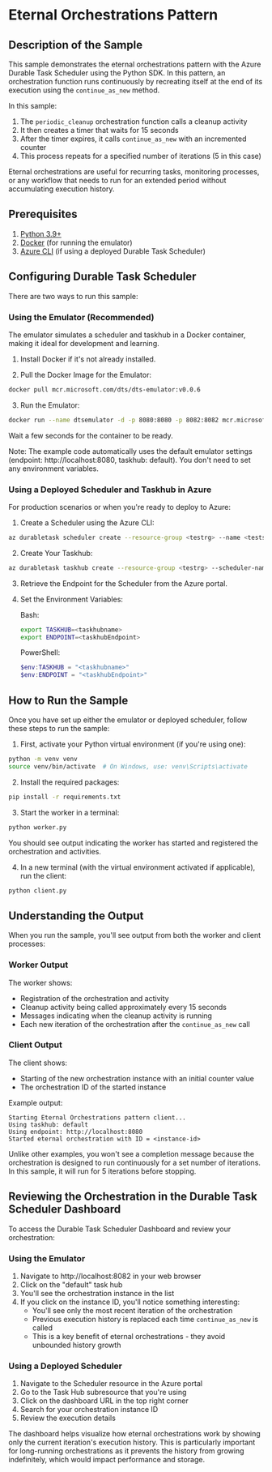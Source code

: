 # Eternal Orchestrations Pattern

## Description of the Sample

This sample demonstrates the eternal orchestrations pattern with the Azure Durable Task Scheduler using the Python SDK. In this pattern, an orchestration function runs continuously by recreating itself at the end of its execution using the `continue_as_new` method.

In this sample:
1. The `periodic_cleanup` orchestration function calls a cleanup activity
2. It then creates a timer that waits for 15 seconds
3. After the timer expires, it calls `continue_as_new` with an incremented counter
4. This process repeats for a specified number of iterations (5 in this case)

Eternal orchestrations are useful for recurring tasks, monitoring processes, or any workflow that needs to run for an extended period without accumulating execution history.

## Prerequisites

1. [Python 3.9+](https://www.python.org/downloads/)
2. [Docker](https://www.docker.com/products/docker-desktop/) (for running the emulator)
3. [Azure CLI](https://docs.microsoft.com/cli/azure/install-azure-cli) (if using a deployed Durable Task Scheduler)

## Configuring Durable Task Scheduler

There are two ways to run this sample:

### Using the Emulator (Recommended)

The emulator simulates a scheduler and taskhub in a Docker container, making it ideal for development and learning.

1. Install Docker if it's not already installed.

2. Pull the Docker Image for the Emulator:
```bash
docker pull mcr.microsoft.com/dts/dts-emulator:v0.0.6
```

3. Run the Emulator:
```bash
docker run --name dtsemulator -d -p 8080:8080 -p 8082:8082 mcr.microsoft.com/dts/dts-emulator:v0.0.6
```
Wait a few seconds for the container to be ready.

Note: The example code automatically uses the default emulator settings (endpoint: http://localhost:8080, taskhub: default). You don't need to set any environment variables.

### Using a Deployed Scheduler and Taskhub in Azure

For production scenarios or when you're ready to deploy to Azure:

1. Create a Scheduler using the Azure CLI:
```bash
az durabletask scheduler create --resource-group <testrg> --name <testscheduler> --location <eastus> --ip-allowlist "[0.0.0.0/0]" --sku-capacity 1 --sku-name "Dedicated" --tags "{'myattribute':'myvalue'}"
```

2. Create Your Taskhub:
```bash
az durabletask taskhub create --resource-group <testrg> --scheduler-name <testscheduler> --name <testtaskhub>
```

3. Retrieve the Endpoint for the Scheduler from the Azure portal.

4. Set the Environment Variables:

   Bash:
   ```bash
   export TASKHUB=<taskhubname>
   export ENDPOINT=<taskhubEndpoint>
   ```

   PowerShell:
   ```powershell
   $env:TASKHUB = "<taskhubname>"
   $env:ENDPOINT = "<taskhubEndpoint>"
   ```

## How to Run the Sample

Once you have set up either the emulator or deployed scheduler, follow these steps to run the sample:

1. First, activate your Python virtual environment (if you're using one):
```bash
python -m venv venv
source venv/bin/activate  # On Windows, use: venv\Scripts\activate
```

2. Install the required packages:
```bash
pip install -r requirements.txt
```

3. Start the worker in a terminal:
```bash
python worker.py
```
You should see output indicating the worker has started and registered the orchestration and activities.

4. In a new terminal (with the virtual environment activated if applicable), run the client:
```bash
python client.py
```

## Understanding the Output

When you run the sample, you'll see output from both the worker and client processes:

### Worker Output
The worker shows:
- Registration of the orchestration and activity
- Cleanup activity being called approximately every 15 seconds
- Messages indicating when the cleanup activity is running
- Each new iteration of the orchestration after the `continue_as_new` call

### Client Output
The client shows:
- Starting of the new orchestration instance with an initial counter value
- The orchestration ID of the started instance

Example output:
```
Starting Eternal Orchestrations pattern client...
Using taskhub: default
Using endpoint: http://localhost:8080
Started eternal orchestration with ID = <instance-id>
```

Unlike other examples, you won't see a completion message because the orchestration is designed to run continuously for a set number of iterations. In this sample, it will run for 5 iterations before stopping.

## Reviewing the Orchestration in the Durable Task Scheduler Dashboard

To access the Durable Task Scheduler Dashboard and review your orchestration:

### Using the Emulator
1. Navigate to http://localhost:8082 in your web browser
2. Click on the "default" task hub
3. You'll see the orchestration instance in the list
4. If you click on the instance ID, you'll notice something interesting:
   - You'll see only the most recent iteration of the orchestration
   - Previous execution history is replaced each time `continue_as_new` is called
   - This is a key benefit of eternal orchestrations - they avoid unbounded history growth

### Using a Deployed Scheduler
1. Navigate to the Scheduler resource in the Azure portal
2. Go to the Task Hub subresource that you're using
3. Click on the dashboard URL in the top right corner
4. Search for your orchestration instance ID
5. Review the execution details

The dashboard helps visualize how eternal orchestrations work by showing only the current iteration's execution history. This is particularly important for long-running orchestrations as it prevents the history from growing indefinitely, which would impact performance and storage.
